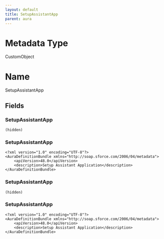 ```yaml
---
layout: default
title: SetupAssistantApp
parent: aura
---
```

# Metadata Type
CustomObject

# Name
SetupAssistantApp
## Fields
### SetupAssistantApp

```
(hidden)
```
### SetupAssistantApp

```
<?xml version="1.0" encoding="UTF-8"?>
<AuraDefinitionBundle xmlns="http://soap.sforce.com/2006/04/metadata">
    <apiVersion>48.0</apiVersion>
    <description>Setup Assistant Application</description>
</AuraDefinitionBundle>
```
### SetupAssistantApp

```
(hidden)
```
### SetupAssistantApp

```
<?xml version="1.0" encoding="UTF-8"?>
<AuraDefinitionBundle xmlns="http://soap.sforce.com/2006/04/metadata">
    <apiVersion>48.0</apiVersion>
    <description>Setup Assistant Application</description>
</AuraDefinitionBundle>
```

